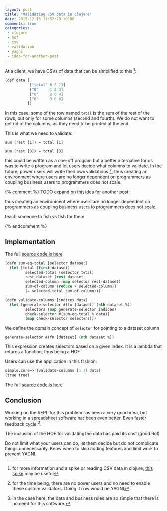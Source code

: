 ```yaml
---
layout: post
title: "Validating CSV data in clojure"
date: 2015-12-15 11:52:28 +0100
comments: true
categories: 
 - clojure
 - hof
 - csv
 - validation
 - yagni
 - idea-for-another-post
---
```


At a client, we have CSVs of data that can be simplified to this [^1]:

```lisp
(def data [
           ["total" 6 8 13]
           ["0"     1 2 3]
           ["0"     2 0 4]
           ["0"     3 0 6]
          ])
```

In this case, some of the row named ``total`` is the sum of the rest of the rows, but only for some columns (second and fourth). We do not want to get rid of the columns, as they need to be printed at the end.

This is what we need to validate:

``sum (rest [1]) = total [1]``

``sum (rest [3]) = total [3]``

this could be written as a one-off program but a better alternative for us was to write a program and let users decide what columns to validate. In the future, power users will write their own validations [^2], thus creating an environment where users are no longer dependent on programmers as coupling business users to programmers does not scale. 

{% comment %}
TODO
expand on this idea for another post:

thus creating an environment where users are no longer dependent on programmers as coupling business users to programmers does not scale. 

teach someone to fish vs fish for them

{% endcomment %}

## Implementation

The full [source code is here][production-code]

```lisp
(defn sum-eq-total [selector dataset]
  (let [total (first dataset)
         selected-total (selector total)
         rest-dataset (rest dataset)
         selected-column (map selector rest-dataset)
         sum-of-column (reduce + selected-column)]
         (= selected-total sum-of-column)))

(defn validate-columns [indices data]
  (let [generate-selector #(fn [dataset] (nth dataset %))
         selectors (map generate-selector indices)
         check-selector #(sum-eq-total % data)]
         (map check-selector selectors)))
```

We define the domain concept of ``selector`` for pointing to a dataset column


```lisp
generate-selector #(fn [dataset] (nth dataset %))
```

This expression creates selectors based on a given index. It is a lambda that returns a function, thus being a HOF

Users can use the application in this fashion:

```lisp
simple.core=> (validate-columns [1 3] data)
(true true)
```

The full [source code is here][production-code]

## Conclusion

Working on the REPL for this problem has been a very good idea, but working in a spreadsheet software has been even better. Even faster feedback cycle [^3].

The inclusion of the HOF for validating the data has paid its cost (good RoI)

Do not limit what your users can do, let them decide but do not complicate things unnecessarily. Know when to stop adding features and limit work to prevent YAGNI.


[production-code]: https://github.com/alvarogarcia7/clojure-simple-sessions/blob/master/test/simple/check-data-with-hofs.clj

[^1]: for more information and a spike on reading CSV data in clojure, [this spike](https://github.com/alvarogarcia7/clojure-simple-sessions/blob/master/src/simple/check-media-csv.clj) may be useful
[^2]: for the time being, there are no power users and no need to enable these custom validators. Doing it now would be YAGNI
[^3]: in the case here, the data and business rules are so simple that there is no need for this software.